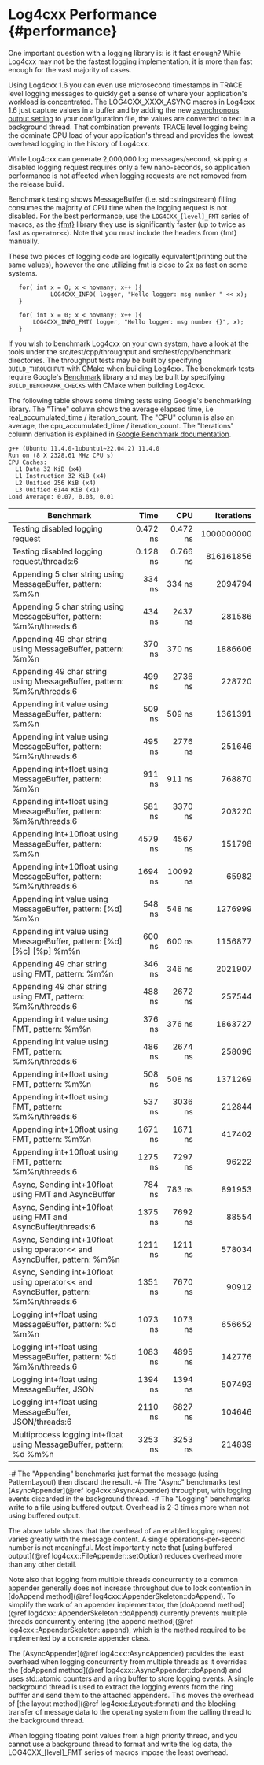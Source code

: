 Log4cxx Performance {#performance}
===
<!--
 Note: License header cannot be first, as doxygen does not generate
 cleanly if it before the '==='
-->
<!--
 Licensed to the Apache Software Foundation (ASF) under one or more
 contributor license agreements.  See the NOTICE file distributed with
 this work for additional information regarding copyright ownership.
 The ASF licenses this file to You under the Apache License, Version 2.0
 (the "License"); you may not use this file except in compliance with
 the License.  You may obtain a copy of the License at

	http://www.apache.org/licenses/LICENSE-2.0

 Unless required by applicable law or agreed to in writing, software
 distributed under the License is distributed on an "AS IS" BASIS,
 WITHOUT WARRANTIES OR CONDITIONS OF ANY KIND, either express or implied.
 See the License for the specific language governing permissions and
 limitations under the License.
-->

One important question with a logging library is: is it fast enough?
While Log4cxx may not be the fastest logging implementation, it is more than fast
enough for the vast majority of cases.

Using Log4cxx 1.6 you can even use microsecond timestamps
in TRACE level logging messages to quickly get a sense of
where your application's workload is concentrated.
The LOG4CXX_XXXX_ASYNC macros in Log4cxx 1.6
just capture values in a buffer
and by adding the new [asynchronous output setting] to your configuration file,
the values are converted to text in a background thread.
That combination prevents TRACE level logging being the dominate CPU load
of your application's thread and
provides the lowest overhead logging in the history of Log4cxx.

While Log4cxx can generate 2,000,000 log messages/second,
skipping a disabled logging request requires only a few nano-seconds,
so application performance is not affected when
logging requests are not removed from the release build.

Benchmark testing shows MessageBuffer (i.e. std::stringstream) filling
consumes the majority of CPU time when the logging request is not disabled.
For the best performance, use the `LOG4CXX_[level]_FMT` series of macros,
as the [{fmt}](https://fmt.dev/latest/index.html) library
they use is significantly faster
(up to twice as fast as `operator<<`).
Note that you must include the headers from {fmt} manually.

These two pieces of logging code are logically equivalent(printing out the same
values), however the one utilizing fmt is close to 2x as fast on some systems.

```{.cpp}
   for( int x = 0; x < howmany; x++ ){
            LOG4CXX_INFO( logger, "Hello logger: msg number " << x);
   }
```

```{.cpp}
   for( int x = 0; x < howmany; x++ ){
       LOG4CXX_INFO_FMT( logger, "Hello logger: msg number {}", x);
   }
```

If you wish to benchmark Log4cxx on your own system, have a look at the tools
under the src/test/cpp/throughput and src/test/cpp/benchmark directories.
The throughput tests may be built by
specifying `BUILD_THROUGHPUT` with CMake when building Log4cxx.
The benckmark tests require Google's [Benchmark](https://github.com/google/benchmark) library
and may be built by specifying `BUILD_BENCHMARK_CHECKS` with CMake when building Log4cxx.

The following table shows some timing tests using Google's benchmarking library.
The "Time" column shows the average elapsed time, i.e real_accumulated_time / iteration_count.
The "CPU" column is also an average, the cpu_accumulated_time / iteration_count.
The "Iterations" column derivation is explained in [Google Benchmark documentation](https://google.github.io/benchmark/user_guide.html#runtime-and-reporting-considerations).

	g++ (Ubuntu 11.4.0-1ubuntu1~22.04.2) 11.4.0
	Run on (8 X 2328.61 MHz CPU s)
	CPU Caches:
	  L1 Data 32 KiB (x4)
	  L1 Instruction 32 KiB (x4)
	  L2 Unified 256 KiB (x4)
	  L3 Unified 6144 KiB (x1)
	Load Average: 0.07, 0.03, 0.01

| Benchmark |     Time | CPU | Iterations |
| --------- | -------: | --: | ---------: |
| Testing disabled logging request | 0.472 ns | 0.472 ns | 1000000000 |
| Testing disabled logging request/threads:6 | 0.128 ns | 0.766 ns | 816161856 |
| Appending 5 char string using MessageBuffer, pattern: \%m\%n | 334 ns | 334 ns | 2094794 |
| Appending 5 char string using MessageBuffer, pattern: \%m\%n/threads:6 | 434 ns | 2437 ns | 281586 |
| Appending 49 char string using MessageBuffer, pattern: \%m\%n | 370 ns | 370 ns | 1886606 |
| Appending 49 char string using MessageBuffer, pattern: \%m\%n/threads:6 | 499 ns | 2736 ns | 228720 |
| Appending int value using MessageBuffer, pattern: \%m\%n | 509 ns | 509 ns | 1361391 |
| Appending int value using MessageBuffer, pattern: \%m\%n/threads:6 | 495 ns | 2776 ns | 251646 |
| Appending int+float using MessageBuffer, pattern: \%m\%n | 911 ns | 911 ns | 768870 |
| Appending int+float using MessageBuffer, pattern: \%m\%n/threads:6 | 581 ns | 3370 ns | 203220 |
| Appending int+10float using MessageBuffer, pattern: \%m\%n | 4579 ns | 4567 ns | 151798 |
| Appending int+10float using MessageBuffer, pattern: \%m\%n/threads:6 | 1694 ns | 10092 ns | 65982 |
| Appending int value using MessageBuffer, pattern: [\%d] \%m\%n | 548 ns | 548 ns | 1276999 |
| Appending int value using MessageBuffer, pattern: [\%d] [\%c] [\%p] \%m\%n | 600 ns | 600 ns | 1156877 |
| Appending 49 char string using FMT, pattern: \%m\%n | 346 ns | 346 ns | 2021907 |
| Appending 49 char string using FMT, pattern: \%m\%n/threads:6 | 488 ns | 2672 ns | 257544 |
| Appending int value using FMT, pattern: \%m\%n | 376 ns | 376 ns | 1863727 |
| Appending int value using FMT, pattern: \%m\%n/threads:6 | 486 ns | 2674 ns | 258096 |
| Appending int+float using FMT, pattern: \%m\%n | 508 ns | 508 ns | 1371269 |
| Appending int+float using FMT, pattern: \%m\%n/threads:6 | 537 ns | 3036 ns | 212844 |
| Appending int+10float using FMT, pattern: \%m\%n | 1671 ns | 1671 ns | 417402 |
| Appending int+10float using FMT, pattern: \%m\%n/threads:6 | 1275 ns | 7297 ns | 96222 |
| Async, Sending int+10float using FMT and AsyncBuffer | 784 ns | 783 ns | 891953 |
| Async, Sending int+10float using FMT and AsyncBuffer/threads:6 | 1375 ns | 7692 ns | 88554 |
| Async, Sending int+10float using operator<< and AsyncBuffer, pattern: \%m\%n | 1211 ns | 1211 ns | 578034 |
| Async, Sending int+10float using operator<< and AsyncBuffer, pattern: \%m\%n/threads:6 | 1351 ns | 7670 ns | 90912 |
| Logging int+float using MessageBuffer, pattern: \%d \%m\%n | 1073 ns | 1073 ns | 656652 |
| Logging int+float using MessageBuffer, pattern: \%d \%m\%n/threads:6 | 1083 ns | 4895 ns | 142776 |
| Logging int+float using MessageBuffer, JSON | 1394 ns | 1394 ns | 507493 |
| Logging int+float using MessageBuffer, JSON/threads:6 | 2110 ns | 6827 ns | 104646 |
| Multiprocess logging int+float using MessageBuffer, pattern: \%d \%m\%n | 3253 ns | 3253 ns | 214839 |

-# The "Appending" benchmarks just format the message (using PatternLayout) then discard the result.
-# The "Async" benchmarks test [AsyncAppender](@ref log4cxx::AsyncAppender) throughput, with logging events discarded in the background thread.
-# The "Logging" benchmarks write to a file using buffered output. Overhead is 2-3 times more when not using buffered output.

The above table shows that the overhead of an enabled logging request
varies greatly with the message content.
A single operations-per-second number is not meaningful.
Most importantly note that [using buffered output](@ref log4cxx::FileAppender::setOption)
reduces overhead more than any other detail.

Note also that logging from multiple threads concurrently
to a common appender generally does not increase throughput
due to lock contention in [doAppend method](@ref log4cxx::AppenderSkeleton::doAppend).
To simplify the work of an appender implementator,
the [doAppend method](@ref log4cxx::AppenderSkeleton::doAppend) currently prevents multiple threads
concurrently entering [the append method](@ref log4cxx::AppenderSkeleton::append),
which is the method required to be implemented by a concrete appender class.

The [AsyncAppender](@ref log4cxx::AsyncAppender) provides the least overhead
when logging concurrently from multiple threads
as it overrides the [doAppend method](@ref log4cxx::AsyncAppender::doAppend)
and uses [std::atomic](https://en.cppreference.com/w/cpp/atomic/atomic.html)
counters and a ring buffer to store logging events.
A single background thread is used to extract the logging events
from the ring bufffer and send them
to the attached appenders.
This moves the overhead of [the layout method](@ref log4cxx::Layout::format)
and the blocking transfer of message data to the operating system
from the calling thread to the background thread.

When logging floating point values from a high priority thread,
and you cannot use a background thread to format and write the log data,
the LOG4CXX_[level]_FMT series of macros impose the least overhead.

[asynchronous output setting]:configuration-files.html#asynch-output
